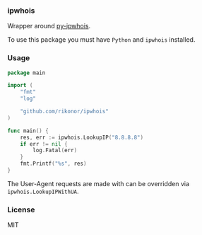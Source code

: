 ### ipwhois

Wrapper around [py-ipwhois](http://ipwhois.readthedocs.io/en/latest/).

To use this package you must have `Python` and `ipwhois` installed.

### Usage

```go
package main

import (
	"fmt"
	"log"

	"github.com/rikonor/ipwhois"
)

func main() {
	res, err := ipwhois.LookupIP("8.8.8.8")
	if err != nil {
		log.Fatal(err)
	}
	fmt.Printf("%s", res)
}
```

The User-Agent requests are made with can be overridden via `ipwhois.LookupIPWithUA`.

### License

MIT
